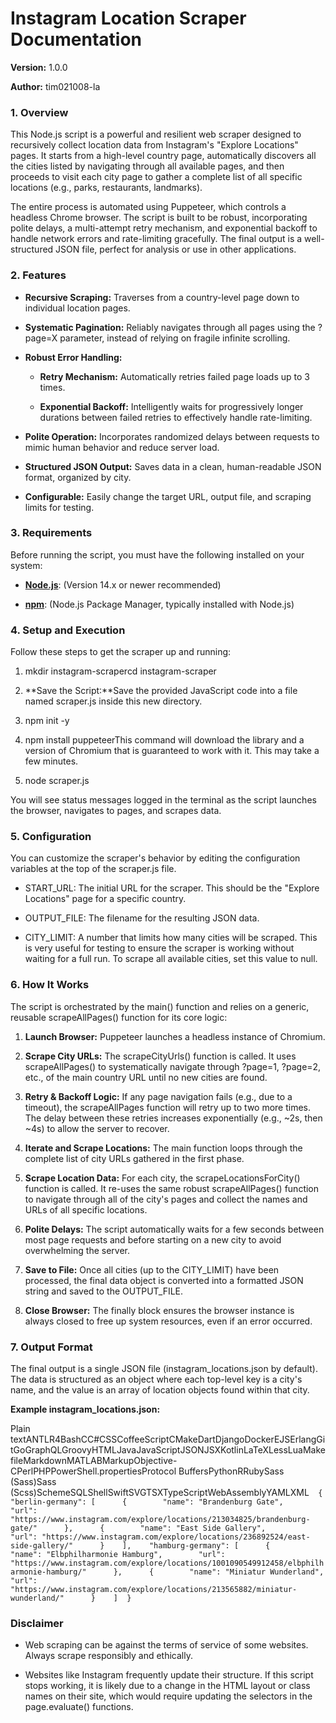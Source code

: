 Instagram Location Scraper Documentation
========================================

**Version:** 1.0.0

**Author:** tim021008-la

### **1\. Overview**

This Node.js script is a powerful and resilient web scraper designed to recursively collect location data from Instagram's "Explore Locations" pages. It starts from a high-level country page, automatically discovers all the cities listed by navigating through all available pages, and then proceeds to visit each city page to gather a complete list of all specific locations (e.g., parks, restaurants, landmarks).

The entire process is automated using Puppeteer, which controls a headless Chrome browser. The script is built to be robust, incorporating polite delays, a multi-attempt retry mechanism, and exponential backoff to handle network errors and rate-limiting gracefully. The final output is a well-structured JSON file, perfect for analysis or use in other applications.

### **2\. Features**

*   **Recursive Scraping:** Traverses from a country-level page down to individual location pages.
    
*   **Systematic Pagination:** Reliably navigates through all pages using the ?page=X parameter, instead of relying on fragile infinite scrolling.
    
*   **Robust Error Handling:**
    
    *   **Retry Mechanism:** Automatically retries failed page loads up to 3 times.
        
    *   **Exponential Backoff:** Intelligently waits for progressively longer durations between failed retries to effectively handle rate-limiting.
        
*   **Polite Operation:** Incorporates randomized delays between requests to mimic human behavior and reduce server load.
    
*   **Structured JSON Output:** Saves data in a clean, human-readable JSON format, organized by city.
    
*   **Configurable:** Easily change the target URL, output file, and scraping limits for testing.
    

### **3\. Requirements**

Before running the script, you must have the following installed on your system:

*   [**Node.js**](https://nodejs.org/en/): (Version 14.x or newer recommended)
    
*   [**npm**](https://www.npmjs.com/get-npm): (Node.js Package Manager, typically installed with Node.js)
    

### **4\. Setup and Execution**

Follow these steps to get the scraper up and running:

1.  mkdir instagram-scrapercd instagram-scraper
    
2.  **Save the Script:**Save the provided JavaScript code into a file named scraper.js inside this new directory.
    
3.  npm init -y
    
4.  npm install puppeteerThis command will download the library and a version of Chromium that is guaranteed to work with it. This may take a few minutes.
    
5.  node scraper.js
    

You will see status messages logged in the terminal as the script launches the browser, navigates to pages, and scrapes data.

### **5\. Configuration**

You can customize the scraper's behavior by editing the configuration variables at the top of the scraper.js file.

*   START\_URL: The initial URL for the scraper. This should be the "Explore Locations" page for a specific country.
    
*   OUTPUT\_FILE: The filename for the resulting JSON data.
    
*   CITY\_LIMIT: A number that limits how many cities will be scraped. This is very useful for testing to ensure the scraper is working without waiting for a full run. To scrape all available cities, set this value to null.
    

### **6\. How It Works**

The script is orchestrated by the main() function and relies on a generic, reusable scrapeAllPages() function for its core logic:

1.  **Launch Browser:** Puppeteer launches a headless instance of Chromium.
    
2.  **Scrape City URLs:** The scrapeCityUrls() function is called. It uses scrapeAllPages() to systematically navigate through ?page=1, ?page=2, etc., of the main country URL until no new cities are found.
    
3.  **Retry & Backoff Logic:** If any page navigation fails (e.g., due to a timeout), the scrapeAllPages function will retry up to two more times. The delay between these retries increases exponentially (e.g., ~2s, then ~4s) to allow the server to recover.
    
4.  **Iterate and Scrape Locations:** The main function loops through the complete list of city URLs gathered in the first phase.
    
5.  **Scrape Location Data:** For each city, the scrapeLocationsForCity() function is called. It re-uses the same robust scrapeAllPages() function to navigate through all of the city's pages and collect the names and URLs of all specific locations.
    
6.  **Polite Delays:** The script automatically waits for a few seconds between most page requests and before starting on a new city to avoid overwhelming the server.
    
7.  **Save to File:** Once all cities (up to the CITY\_LIMIT) have been processed, the final data object is converted into a formatted JSON string and saved to the OUTPUT\_FILE.
    
8.  **Close Browser:** The finally block ensures the browser instance is always closed to free up system resources, even if an error occurred.
    

### **7\. Output Format**

The final output is a single JSON file (instagram\_locations.json by default). The data is structured as an object where each top-level key is a city's name, and the value is an array of location objects found within that city.

**Example instagram\_locations.json:**

Plain textANTLR4BashCC#CSSCoffeeScriptCMakeDartDjangoDockerEJSErlangGitGoGraphQLGroovyHTMLJavaJavaScriptJSONJSXKotlinLaTeXLessLuaMakefileMarkdownMATLABMarkupObjective-CPerlPHPPowerShell.propertiesProtocol BuffersPythonRRubySass (Sass)Sass (Scss)SchemeSQLShellSwiftSVGTSXTypeScriptWebAssemblyYAMLXML`   {    "berlin-germany": [      {        "name": "Brandenburg Gate",        "url": "https://www.instagram.com/explore/locations/213034825/brandenburg-gate/"      },      {        "name": "East Side Gallery",        "url": "https://www.instagram.com/explore/locations/236892524/east-side-gallery/"      }    ],    "hamburg-germany": [      {        "name": "Elbphilharmonie Hamburg",        "url": "https://www.instagram.com/explore/locations/1001090549912458/elbphilharmonie-hamburg/"      },      {        "name": "Miniatur Wunderland",        "url": "https://www.instagram.com/explore/locations/213565882/miniatur-wunderland/"      }    ]  }   `

### **Disclaimer**

*   Web scraping can be against the terms of service of some websites. Always scrape responsibly and ethically.
    
*   Websites like Instagram frequently update their structure. If this script stops working, it is likely due to a change in the HTML layout or class names on their site, which would require updating the selectors in the page.evaluate() functions.